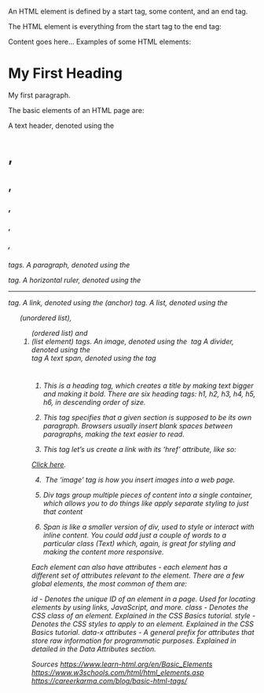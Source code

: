 An HTML element is defined by a start tag, some content, and an end tag.

The HTML element is everything from the start tag to the end tag:

<tagname>Content goes here...</tagname>
Examples of some HTML elements:

<h1>My First Heading</h1>
<p>My first paragraph.</p>

The basic elements of an HTML page are:

A text header, denoted using the <h1>, <h2>, <h3>, <h4>, <h5>, <h6> tags.
A paragraph, denoted using the <p> tag.
A horizontal ruler, denoted using the <hr> tag.
A link, denoted using the <a> (anchor) tag.
A list, denoted using the <ul> (unordered list), <ol> (ordered list) and <li> (list element) tags.
An image, denoted using the <img> tag
A divider, denoted using the <div> tag
A text span, denoted using the <span> tag

1. <h1></h1> 
   This is a heading tag, which creates a title by making text bigger and making it bold. There are six heading tags: h1, h2, h3, h4, h5, h6, in descending order of size.

2. <p></p> 
   This tag specifies that a given section is supposed to be its own paragraph. Browsers usually insert blank spaces between paragraphs, making the text easier to read.

3. <a></a>
   This tag let’s us create a link with its ‘href’ attribute, like so:

<a href=www.somewebsite.com>Click here</a>.

4. <img></img>
   The ‘image’ tag is how you insert images into a web page.

5. <div></div> 
   Div tags group multiple pieces of content into a single container, which allows you to do things like apply separate styling to just that content

6. <span></span>
   Span is like a smaller version of div, used to style or interact with inline content. You could add just a couple of words to a particular class (<span class=’endorsement’>Text</span>) which, again, is great for styling and making the content more responsive.

Each element can also have attributes - each element has a different set of attributes relevant to the element. There are a few global elements, the most common of them are:

id - Denotes the unique ID of an element in a page. Used for locating elements by using links, JavaScript, and more.
class - Denotes the CSS class of an element. Explained in the CSS Basics tutorial.
style - Denotes the CSS styles to apply to an element. Explained in the CSS Basics tutorial.
data-x attributes - A general prefix for attributes that store raw information for programmatic purposes. Explained in detailed in the Data Attributes section.

Sources
https://www.learn-html.org/en/Basic_Elements
https://www.w3schools.com/html/html_elements.asp
https://careerkarma.com/blog/basic-html-tags/
